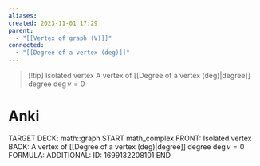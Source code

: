 ```yaml
---
aliases: 
created: 2023-11-01 17:29
parent:
  - "[[Vertex of graph (V)]]"
connected:
  - "[[Degree of a vertex (deg)]]"
---
```


> [!tip] Isolated vertex
> A vertex of [[Degree of a vertex (deg)|degree]] degree $\deg v = 0$

# Anki
TARGET DECK: math::graph
START
math_complex
FRONT: Isolated vertex
BACK: A vertex of [[Degree of a vertex (deg)|degree]] degree $\deg v = 0$
FORMULA: 
ADDITIONAL:
ID: 1699132208101
END












